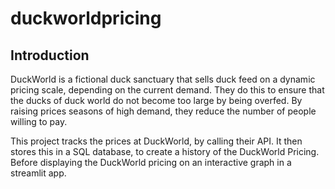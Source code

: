 # duckworldpricing

## Introduction 

DuckWorld is a fictional duck sanctuary that sells duck feed on a dynamic pricing scale, depending on the current demand. They do this to ensure that the ducks of duck world do not become too large by being overfed. By raising prices seasons of high demand, they reduce the number of people willing to pay. 

This project tracks the prices at DuckWorld, by calling their API. It then stores this in a SQL database, to create a history of the DuckWorld Pricing. Before displaying the DuckWorld pricing on an interactive graph in a streamlit app.

